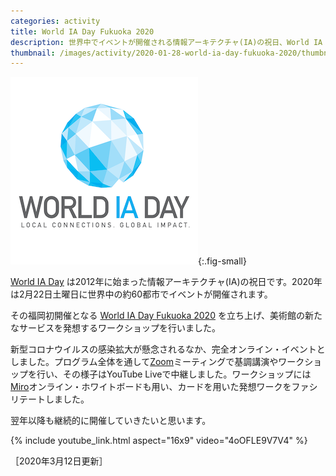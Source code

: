 ```yaml
---
categories: activity
title: World IA Day Fukuoka 2020
description: 世界中でイベントが開催される情報アーキテクチャ(IA)の祝日、World IA Dayの福岡版を立ち上げました。
thumbnail: /images/activity/2020-01-28-world-ia-day-fukuoka-2020/thumbnail.png
---
```


![World IA Day のロゴ](/images/activity/2020-01-28-world-ia-day-fukuoka-2020/thumbnail.png){:.fig-small}

[World IA Day](https://www.worldiaday.org/) は2012年に始まった情報アーキテクチャ(IA)の祝日です。2020年は2月22日土曜日に世界中の約60都市でイベントが開催されます。

その福岡初開催となる [World IA Day Fukuoka 2020](https://www.worldiaday.org/events/fukuoka/2020) を立ち上げ、美術館の新たなサービスを発想するワークショップを行いました。

新型コロナウイルスの感染拡大が懸念されるなか、完全オンライン・イベントとしました。プログラム全体を通して[Zoom](https://zoom.us/)ミーティングで基調講演やワークショップを行い、その様子はYouTube Liveで中継しました。ワークショップには[Miro](https://miro.com/)オンライン・ホワイトボードも用い、カードを用いた発想ワークをファシリテートしました。

翌年以降も継続的に開催していきたいと思います。

{% include youtube_link.html aspect="16x9" video="4oOFLE9V7V4" %}

［2020年3月12日更新］
